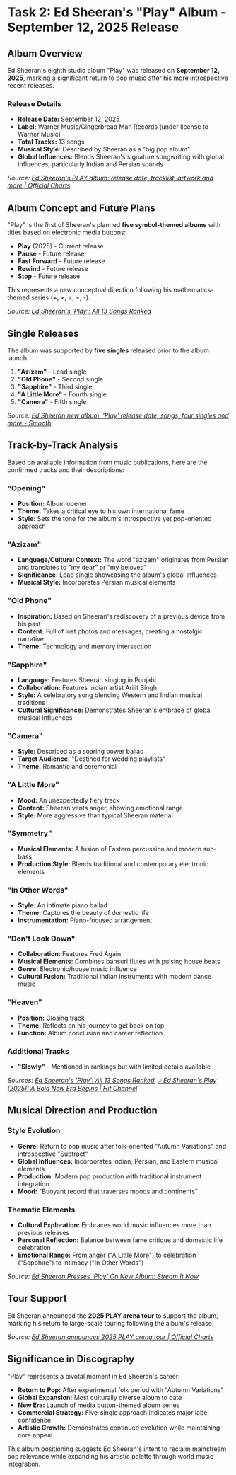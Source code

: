 # Task 2: Ed Sheeran's "Play" Album - September 12, 2025 Release

## Album Overview

Ed Sheeran's eighth studio album "Play" was released on **September 12, 2025**, marking a significant return to pop music after his more introspective recent releases.

### Release Details
- **Release Date:** September 12, 2025
- **Label:** Warner Music/Gingerbread Man Records (under license to Warner Music)
- **Total Tracks:** 13 songs
- **Musical Style:** Described by Sheeran as a "big pop album"
- **Global Influences:** Blends Sheeran's signature songwriting with global influences, particularly Indian and Persian sounds

*Source: [Ed Sheeran's PLAY album: release date, tracklist, artwork and more | Official Charts](https://www.officialcharts.com/chart-news/ed-sheeran-play-album-tracklist-release-date/)*

## Album Concept and Future Plans

"Play" is the first of Sheeran's planned **five symbol-themed albums** with titles based on electronic media buttons:
- **Play** (2025) - Current release
- **Pause** - Future release
- **Fast Forward** - Future release  
- **Rewind** - Future release
- **Stop** - Future release

This represents a new conceptual direction following his mathematics-themed series (+, ×, ÷, =, -).

*Source: [Ed Sheeran's 'Play': All 13 Songs Ranked](https://www.billboard.com/lists/ed-sheeran-play-album-songs-ranked/)*

## Single Releases

The album was supported by **five singles** released prior to the album launch:

1. **"Azizam"** - Lead single
2. **"Old Phone"** - Second single
3. **"Sapphire"** - Third single  
4. **"A Little More"** - Fourth single
5. **"Camera"** - Fifth single

*Source: [Ed Sheeran new album: 'Play' release date, songs, four singles and more - Smooth](https://www.smoothradio.com/artists/ed-sheeran/play-release-date-songs-video/)*

## Track-by-Track Analysis

Based on available information from music publications, here are the confirmed tracks and their descriptions:

### **"Opening"**
- **Position:** Album opener
- **Theme:** Takes a critical eye to his own international fame
- **Style:** Sets the tone for the album's introspective yet pop-oriented approach

### **"Azizam"**  
- **Language/Cultural Context:** The word "azizam" originates from Persian and translates to "my dear" or "my beloved"
- **Significance:** Lead single showcasing the album's global influences
- **Musical Style:** Incorporates Persian musical elements

### **"Old Phone"**
- **Inspiration:** Based on Sheeran's rediscovery of a previous device from his past
- **Content:** Full of lost photos and messages, creating a nostalgic narrative
- **Theme:** Technology and memory intersection

### **"Sapphire"**
- **Language:** Features Sheeran singing in Punjabi
- **Collaboration:** Features Indian artist Arijit Singh
- **Style:** A celebratory song blending Western and Indian musical traditions
- **Cultural Significance:** Demonstrates Sheeran's embrace of global musical influences

### **"Camera"**
- **Style:** Described as a soaring power ballad
- **Target Audience:** "Destined for wedding playlists"
- **Theme:** Romantic and ceremonial

### **"A Little More"**
- **Mood:** An unexpectedly fiery track
- **Content:** Sheeran vents anger, showing emotional range
- **Style:** More aggressive than typical Sheeran material

### **"Symmetry"**
- **Musical Elements:** A fusion of Eastern percussion and modern sub-bass
- **Production Style:** Blends traditional and contemporary electronic elements

### **"In Other Words"**
- **Style:** An intimate piano ballad
- **Theme:** Captures the beauty of domestic life
- **Instrumentation:** Piano-focused arrangement

### **"Don't Look Down"**
- **Collaboration:** Features Fred Again
- **Musical Elements:** Combines bansuri flutes with pulsing house beats
- **Genre:** Electronic/house music influence
- **Cultural Fusion:** Traditional Indian instruments with modern dance music

### **"Heaven"**
- **Position:** Closing track
- **Theme:** Reflects on his journey to get back on top
- **Function:** Album conclusion and career reflection

### Additional Tracks
- **"Slowly"** - Mentioned in rankings but with limited details available

*Sources: [Ed Sheeran's 'Play': All 13 Songs Ranked](https://www.billboard.com/lists/ed-sheeran-play-album-songs-ranked/), [🎶 Ed Sheeran's Play (2025): A Bold New Era Begins | Hit Channel](https://hit-channel.com/ed-sheeran-play-album-2025-2/)*

## Musical Direction and Production

### Style Evolution
- **Genre:** Return to pop music after folk-oriented "Autumn Variations" and introspective "Subtract"
- **Global Influences:** Incorporates Indian, Persian, and Eastern musical elements
- **Production:** Modern pop production with traditional instrument integration
- **Mood:** "Buoyant record that traverses moods and continents"

### Thematic Elements
- **Cultural Exploration:** Embraces world music influences more than previous releases
- **Personal Reflection:** Balance between fame critique and domestic life celebration  
- **Emotional Range:** From anger ("A Little More") to celebration ("Sapphire") to intimacy ("In Other Words")

*Source: [Ed Sheeran Presses 'Play' On New Album: Stream It Now](https://www.billboard.com/music/pop/ed-sheeran-play-album-stream-it-now-1236065179/)*

## Tour Support

Ed Sheeran announced the **2025 PLAY arena tour** to support the album, marking his return to large-scale touring following the album's release.

*Source: [Ed Sheeran announces 2025 PLAY arena tour | Official Charts](https://www.officialcharts.com/chart-news/ed-sheeran-tour-2025-dates-tickets-play/)*

## Significance in Discography

"Play" represents a pivotal moment in Ed Sheeran's career:
- **Return to Pop:** After experimental folk period with "Autumn Variations"
- **Global Expansion:** Most culturally diverse album to date
- **New Era:** Launch of media button-themed album series
- **Commercial Strategy:** Five-single approach indicates major label confidence
- **Artistic Growth:** Demonstrates continued evolution while maintaining core appeal

This album positioning suggests Ed Sheeran's intent to reclaim mainstream pop relevance while expanding his artistic palette through world music integration.